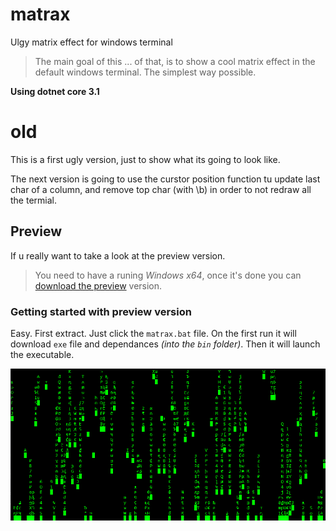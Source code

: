 # matrax
Ulgy matrix effect for windows terminal
> The main goal of this ... of that, is to show a cool matrix effect in the default windows terminal. The simplest way possible.

**Using dotnet core 3.1**

# old
This is a first ugly version, just to show what its going to look like.

The next version is going to use the curstor position function tu update last char of a column, and remove top char (with \b) in order to not redraw all the termial.

## Preview
If u really want to take a look at the preview version.

> You need to have a runing *Windows x64*, once it's done you can [download the preview](https://github.com/lostsh/matrax/releases/download/V.01/matrax-webinstaller.zip) version.

### Getting started with preview version
Easy. First extract.
Just click the `matrax.bat` file. On the first run it will download `exe` file and dependances *(into the `bin` folder)*. Then it will launch the executable.

![preview of the preview](preview.png)
